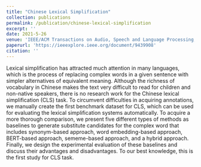 ```yaml
---
title: "Chinese Lexical Simplification"
collection: publications
permalink: /publication/chinese-lexical-simplification
excerpt: ''
date: 2021-5-26
venue: 'IEEE/ACM Transactions on Audio, Speech and Language Processing, VOL. 29, 2021'
paperurl: 'https://ieeexplore.ieee.org/document/9439908'
citation: ''
---
```


Lexical simplification has attracted much attention in many languages, which is the process of replacing complex words in a given sentence with simpler alternatives of equivalent meaning. Although the richness of vocabulary in Chinese makes the text very difficult to read for children and non-native speakers, there is no research work for the Chinese lexical simplification (CLS) task. To circumvent difficulties in acquiring annotations, we manually create the first benchmark dataset for CLS, which can be used for evaluating the lexical simplification systems automatically. To acquire a more thorough comparison, we present five different types of methods as baselines to generate substitute candidates for the complex word that includes synonym-based approach, word embedding-based approach, BERT-based approach, sememe-based approach, and a hybrid approach. Finally, we design the experimental evaluation of these baselines and discuss their advantages and disadvantages. To our best knowledge, this is the first study for CLS task.